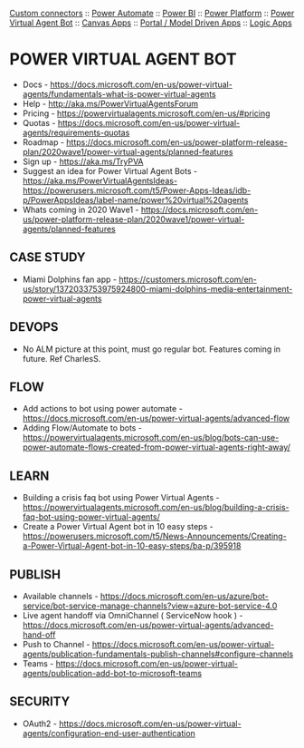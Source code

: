 
[Custom connectors](custom-connectors.md) :: [Power Automate](power-automate.md) :: [Power BI](power-bi.md) :: [Power Platform](power-platform.md) :: [Power Virtual Agent Bot](power-virtual-agent-bot.md) :: [Canvas Apps](powerapps-canvas.md) :: [Portal / Model Driven Apps](powerapps-portal.md) :: [Logic Apps](..\logicapps.md)

# POWER VIRTUAL AGENT BOT

* Docs - https://docs.microsoft.com/en-us/power-virtual-agents/fundamentals-what-is-power-virtual-agents
* Help - http://aka.ms/PowerVirtualAgentsForum 
* Pricing - https://powervirtualagents.microsoft.com/en-us/#pricing 
* Quotas - https://docs.microsoft.com/en-us/power-virtual-agents/requirements-quotas
* Roadmap - https://docs.microsoft.com/en-us/power-platform-release-plan/2020wave1/power-virtual-agents/planned-features
* Sign up - https://aka.ms/TryPVA
* Suggest an idea for Power Virtual Agent Bots - https://aka.ms/PowerVirtualAgentsIdeas- https://powerusers.microsoft.com/t5/Power-Apps-Ideas/idb-p/PowerAppsIdeas/label-name/power%20virtual%20agents
* Whats coming in 2020 Wave1 - https://docs.microsoft.com/en-us/power-platform-release-plan/2020wave1/power-virtual-agents/planned-features

## CASE STUDY

* Miami Dolphins fan app - https://customers.microsoft.com/en-us/story/1372033753975924800-miami-dolphins-media-entertainment-power-virtual-agents

## DEVOPS

* No ALM picture at this point, must go regular bot.  Features coming in future.  Ref CharlesS.

## FLOW

* Add actions to bot using power automate - https://docs.microsoft.com/en-us/power-virtual-agents/advanced-flow 
* Adding Flow/Automate to bots - https://powervirtualagents.microsoft.com/en-us/blog/bots-can-use-power-automate-flows-created-from-power-virtual-agents-right-away/

## LEARN

* Building a crisis faq bot using Power Virtual Agents - https://powervirtualagents.microsoft.com/en-us/blog/building-a-crisis-faq-bot-using-power-virtual-agents/
* Create a Power Virtual Agent bot in 10 easy steps - https://powerusers.microsoft.com/t5/News-Announcements/Creating-a-Power-Virtual-Agent-bot-in-10-easy-steps/ba-p/395918

## PUBLISH

* Available channels - https://docs.microsoft.com/en-us/azure/bot-service/bot-service-manage-channels?view=azure-bot-service-4.0
* Live agent handoff via OmniChannel ( ServiceNow hook ) - https://docs.microsoft.com/en-us/power-virtual-agents/advanced-hand-off
* Push to Channel - https://docs.microsoft.com/en-us/power-virtual-agents/publication-fundamentals-publish-channels#configure-channels
* Teams - https://docs.microsoft.com/en-us/power-virtual-agents/publication-add-bot-to-microsoft-teams

## SECURITY

* OAuth2 -  https://docs.microsoft.com/en-us/power-virtual-agents/configuration-end-user-authentication


